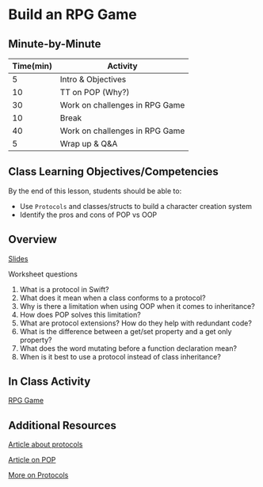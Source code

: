 # Build an RPG Game

## Minute-by-Minute

| **Time(min)** | **Activity**                              |
| ------------- | ---------------------------               |
| 5             | Intro & Objectives                        |
| 10            | TT on POP (Why?)                          |
| 30            | Work on challenges in RPG Game            |
| 10            | Break                                     |
| 40            | Work on challenges in RPG Game            |
| 5             | Wrap up & Q&A                             |

## Class Learning Objectives/Competencies

By the end of this lesson, students should be able to:

- Use `Protocols` and classes/structs to build a character creation system
- Identify the pros and cons of POP vs OOP

## Overview

[Slides](https://docs.google.com/presentation/d/1HJ0U6NqxcL2WQbIOGpai25JvNpIQNtM2tqTFXfAmW14/edit?usp=sharing)

Worksheet questions

1. What is a protocol in Swift?
1. What does it mean when a class conforms to a protocol?
1. Why is there a limitation when using OOP when it comes to inheritance?
1. How does POP solves this limitation?
1. What are protocol extensions? How do they help with redundant code?
1. What is the difference between a get/set property and a get only property?
1. What does the word mutating before a function declaration mean?
1. When is it best to use a protocol instead of class inheritance?

## In Class Activity

[RPG Game](https://github.com/Product-College-Labs/oop-rpg/archive/master.zip)

## Additional Resources

[Article about protocols](https://medium.com/@abhimuralidharan/all-about-protocols-in-swift-11a72d6ea354)

[Article on POP](https://medium.com/nsistanbul/protocol-oriented-programming-in-swift-ad4a647daae2)

[More on Protocols](https://dev.to/abelagoi/protocol-in-swift-with-practical-examples-3iif)
